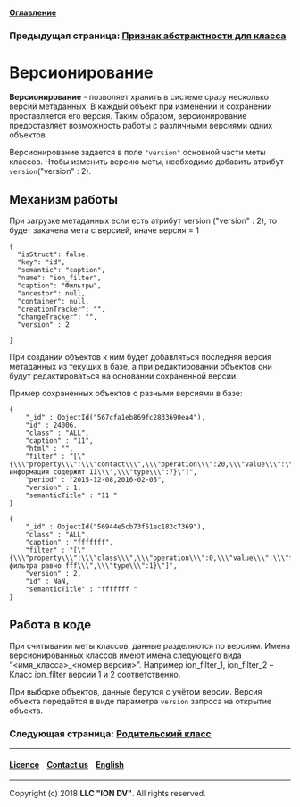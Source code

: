 #### [Оглавление](/docs/ru/index.md)

### Предыдущая страница: [Признак абстрактности для класса](abstract.md)

# Версионирование
 
 
 **Версионирование** - позволяет хранить в системе сразу несколько версий метаданных. В каждый объект при изменении и сохранении проставляется его версия. Таким образом, версионирование предоставляет возможность работы с различными версиями одних объектов.  
 
 Версионирование задается в поле `"version"` основной части меты классов. Чтобы изменить версию меты, необходимо добавить атрибут  `version`("version" : 2).
 
## Механизм работы
 При загрузке метаданных если есть атрибут  version ("version" : 2), то будет закачена мета с версией, иначе версия = 1 
 ```
 {
   "isStruct": false,
   "key": "id",
   "semantic": "caption",
   "name": "ion_filter",
   "caption": "Фильтры",
   "ancestor": null,
   "container": null,
   "creationTracker": "",
   "changeTracker": "",
   "version" : 2
  
 }
 
 ```
 
 При создании объектов к ним будет добавляться последняя версия метаданных из текущих в базе, а при редактировании объектов они будут редактироваться на основании сохраненной версии. 
 
 Пример сохраненных объектов с разными версиями в базе:
 ```
 {
     "_id" : ObjectId("567cfa1eb869fc2833690ea4"),
     "id" : 24006,
     "class" : "ALL",
     "caption" : "11",
     "html" : "",
     "filter" : "[\"{\\\"property\\\":\\\"contact\\\",\\\"operation\\\":20,\\\"value\\\":\\\"11\\\",\\\"title\\\":\\\"Контактная информация содержит 11\\\",\\\"type\\\":7}\"]",
     "period" : "2015-12-08,2016-02-05",
     "version" : 1,
     "semanticTitle" : "11 "
 }
 
 {
     "_id" : ObjectId("56944e5cb73f51ec182c7369"),
     "class" : "ALL",
     "caption" : "fffffff",
     "filter" : "[\"{\\\"property\\\":\\\"class\\\",\\\"operation\\\":0,\\\"value\\\":\\\"fff\\\",\\\"title\\\":\\\"Класс фильтра равно fff\\\",\\\"type\\\":1}\"]",
     "version" : 2,
     "id" : NaN,
     "semanticTitle" : "fffffff "
 }
 ```
 
 
## Работа в коде
 
При считывании меты классов, данные разделяются по версиям.  Имена версионированных классов имеют имена следующего вида “<имя_класса>_<номер версии>”. Например ion_filter_1, ion_filter_2 – Класс ion_filter версии 1 и 2 соответственно.  

При выборке объектов, данные берутся с учётом версии. Версия объекта передаётся в виде параметра `version` запроса на открытие объекта.


### Следующая страница: [Родительский класс](ancestor.md)
--------------------------------------------------------------------------  


 #### [Licence](/LICENSE) &ensp;  [Contact us](https://iondv.com/portal/contacts) &ensp;  [English](/docs/en/2_system_description/metadata_structure/meta_class/metaversion.md)   &ensp;
<div><img src="https://mc.iondv.com/watch/local/docs/framework" style="position:absolute; left:-9999px;" height=1 width=1 alt="iondv metrics"></div>         



--------------------------------------------------------------------------  

Copyright (c) 2018 **LLC "ION DV"**.
All rights reserved. 